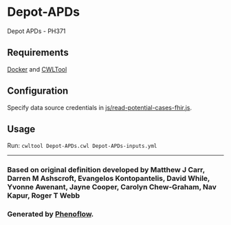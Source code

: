 # Depot-APDs

Depot APDs - PH371

## Requirements

[Docker](https://docs.docker.com/install/) and [CWLTool](https://github.com/common-workflow-language/cwltool#install)

## Configuration

Specify data source credentials in [js/read-potential-cases-fhir.js](js/read-potential-cases-fhir.js).

## Usage

Run: `cwltool Depot-APDs.cwl Depot-APDs-inputs.yml`

***

### Based on original definition developed by Matthew J Carr, Darren M Ashscroft, Evangelos Kontopantelis, David While, Yvonne Awenant, Jayne Cooper, Carolyn Chew-Graham, Nav Kapur, Roger T Webb
### Generated by [Phenoflow](https://kclhi.org/phenoflow).

